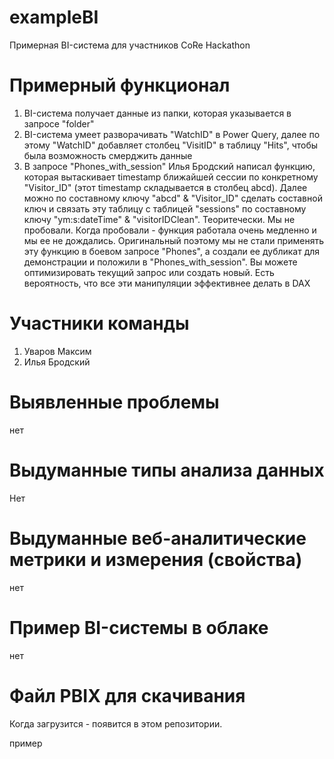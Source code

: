 # exampleBI
Примерная BI-система для участников CoRe Hackathon

# Примерный функционал
1. BI-система получает данные из папки, которая указывается в запросе "folder"
2. BI-система умеет разворачивать "WatchID" в Power Query, далее по этому "WatchID" добавляет столбец "VisitID" в таблицу "Hits", чтобы была возможность смерджить данные
3. В запросе "Phones_with_session" Илья Бродский написал функцию, которая вытаскивает timestamp ближайшей сессии по конкретному "Visitor_ID" (этот timestamp складывается в столбец abcd). Далее можно по составному ключу "abcd" & "Visitor_ID" сделать составной ключ и связать эту таблицу с таблицей "sessions" по составному ключу "ym:s:dateTime" & "visitorIDClean". Теоритечески. Мы не пробовали. Когда пробовали - функция работала очень медленно и мы ее не дождались. Оригинальный поэтому мы не стали применять эту функцию в боевом запросе "Phones", а создали ее дубликат для демонстрации и положили в "Phones_with_session". Вы можете оптимизировать текущий запрос или создать новый. Есть вероятность, что все эти манипуляции эффективнее делать в DAX

# Участники команды

1. Уваров Максим
2. Илья Бродский

# Выявленные проблемы #

нет

# Выдуманные типы анализа данных #

Нет

# Выдуманные веб-аналитические метрики и измерения (свойства) #

нет

# Пример BI-системы в облаке #

нет

# Файл PBIX для скачивания #

Когда загрузится - появится в этом репозитории. 


пример